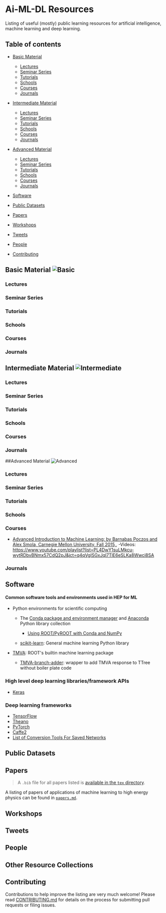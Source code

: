 # Ai-ML-DL Resources

Listing of useful (mostly) public learning resources for artificial intelligence, machine learning and deep learning.

## Table of contents

- [Basic Material](#basic-material)
   - [Lectures](#lectures)
   - [Seminar Series](#seminar-series)
   - [Tutorials](#tutorials)
   - [Schools](#schools)
   - [Courses](#courses)
   - [Journals](#journals)

- [Intermediate Material](#intermediate-material)
   - [Lectures](#lectures)
   - [Seminar Series](#seminar-series)
   - [Tutorials](#tutorials)
   - [Schools](#schools)
   - [Courses](#courses)
   - [Journals](#journals)

- [Advanced Material](#advanced-material)
   - [Lectures](#lectures)
   - [Seminar Series](#seminar-series)
   - [Tutorials](#tutorials)
   - [Schools](#schools)
   - [Courses](#courses)
   - [Journals](#journals)

- [Software](#software)
- [Public Datasets](#public-datasets)
- [Papers](#papers)
- [Workshops](#workshops)
- [Tweets](#tweets)
- [People](#people)
- [Contributing](#contributing)

## Basic Material ![Basic](https://img.shields.io/badge/subject-basic-blue.svg)
### Lectures
### Seminar Series
### Tutorials
### Schools
### Courses
### Journals

## Intermediate Material ![Intermediate](https://img.shields.io/badge/subject-intermediate-blue.svg)
### Lectures
### Seminar Series
### Tutorials
### Schools
### Courses
### Journals

##Advanced Material ![Advanced](https://img.shields.io/badge/subject-advanced-blue.svg)
### Lectures
### Seminar Series
### Tutorials
### Schools
### Courses
- [Advanced Introduction to Machine Learning: by Barnabas Poczos and Alex Smola, Carnegie Mellon University, Fall 2015,](http://www.cs.cmu.edu/~bapoczos/Classes/ML10715_2015Fall/index.html), 
  -Videos: https://www.youtube.com/playlist?list=PL4DwY1suLMkcu-wytRDbvBNmx57CdQ2pJ&jct=q4qVgISGxJql7TlE6eSLKa8Wwci8SA


### Journals

## Software

#### Common software tools and environments used in HEP for ML

- Python environments for scientific computing

    - The [Conda package and environment manager](https://conda.io/docs/) and [Anaconda](https://www.continuum.io/anaconda-overview) Python library collection

      - [Using ROOT/PyROOT with Conda and NumPy](https://indico.cern.ch/event/619371/attachments/1450504/2236434/Kagan_Lecture2.pdf#page=99)

    - [scikit-learn](http://scikit-learn.org/stable/): General machine learning Python library

- [TMVA](https://root.cern.ch/tmva): ROOT's builtin machine learning package

  - [TMVA-branch-adder](https://github.com/pseyfert/tmva-branch-adder): wrapper to add TMVA response to TTree without boiler plate code

### High level deep learning libraries/framework APIs

- [Keras](https://keras.io/)

### Deep learning frameworks

- [TensorFlow](https://www.tensorflow.org/)
- [Theano](http://deeplearning.net/software/theano/)
- [PyTorch](http://pytorch.org/)
- [Caffe2](https://caffe2.ai/)
- [List of Conversion Tools For Saved Networks](https://github.com/ysh329/deep-learning-model-convertor)


## Public Datasets

## Papers

> A `.bib` file for all papers listed is [available in the `tex` directory](https://github.com/iml-wg/HEP-ML-Resources/blob/master/tex/HEPML.bib).

A listing of papers of applications of machine learning to high energy physics can be found in [`papers.md`](https://github.com/iml-wg/HEP-ML-Resources/blob/master/papers.md).

## Workshops

## Tweets

## People

## Other Resource Collections

## Contributing

Contributions to help improve the listing are very much welcome! Please read [CONTRIBUTING.md](https://github.com/matthewfeickert/HEP-ML-Resources/blob/master/CONTRIBUTING.md) for details on the process for submitting pull requests or filing issues.


